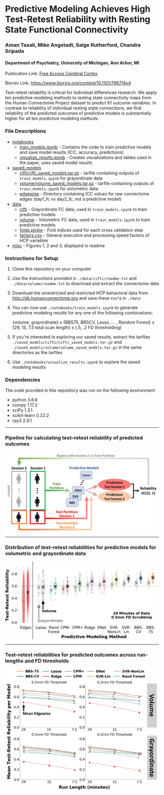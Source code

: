 # Predictive Modeling Achieves High Test-Retest Reliability with Resting State Functional Connectivity

### Aman Taxali, Mike Angstadt, Saige Rutherford, Chandra Sripada
#### Department of Psychiatry, University of Michigan, Ann Arbor, MI 

Publication Link: [Free Access Cerebral Cortex](https://academic.oup.com/cercor/advance-article/doi/10.1093/cercor/bhaa390/6098254?guestAccessKey=9c90fbe2-274e-47e2-a756-02c2fa131630)

Biorxiv Link: https://www.biorxiv.org/content/10.1101/796714v4

Test-retest reliability is critical for individual differences research. We apply ten predictive modeling methods to resting state connectivity maps from the Human Connectome Project dataset to predict 61 outcome variables. In contrast to reliability of individual resting state connections, we find reliability of the predicted outcomes of predictive models is substantially higher for all ten predictive modeling methods.

### File Descriptions

 * [notebooks](./notebooks)
   * [train_models.ipynb](./notebooks/train_models.ipynb) - Contains the code to train predictive models and save model results (ICC, accuracy, predictions)
   * [visualize_results.ipynb](./notebooks/train_models.ipynb) - Creates visualizations and tables used in the paper, uses saved model results 
 * [saved_models](./saved_models)
   * [cifti/cifti_saved_models.tar.gz](./saved_models/cifti/cifti_saved_models.tar.gz) - tarfile containing outputs of `train_models.ipynb` for grayordinate data
   * [volume/volume_saved_models.tar.gz](./saved_models/volume/volume_saved_models.tar.gz) - tarfile containing outputs of `train_models.ipynb` for volumetric data
   * [edgewise](./saved_models/edgewise) - Directory containing ICC values for raw connectome edges (day1_fc vs day2_fc, not a predictive model)
 * [data](./data)
   * [cifti](./data/cifti) - Grayordinate FC data, used in `train_models.ipynb` to train predictive models
   * [volume](./data/volume) - Volumetric FC data, used in `train_models.ipynb` to train predictive models
   * [folds.pickle](./data/folds.pickle) - Fold indices used for each cross validation step
   * [factors.csv](./data/factors.csv) - General executive and processing speed factors of HCP variables
 * [misc](./misc) - Figures 1, 2 and 3, displayed in readme

### Instructions for Setup
1. Clone this repository on your computer
2. Use the instructions provided in `./data/cifti/readme.txt` and `./data/volume/readme.txt` to download and extract the connectome data
3. Download the unrestricted and restricted HCP behavioral data from http://db.humanconnectome.org and save these csv's in `./data`
4. You can now use `./notebooks/train_models.ipynb` to generate predictive modeling results for any one of the following combinations:

   {volume, grayordinate} x {BBS75, BBSCV, Lasso, ... , Random Forest} x {29, 15, 7.5 total scan length} x {.5, .2 FD thresholding}
5. If you're interested in exploring our saved results, extract the tarfiles `./saved_models/cifti/cifti_saved_models.tar.gz` and `./saved_models/volume/volume_saved_models.tar.gz` in the same directories as the tarfiles
6. Use `./notebooks/visualize_results.ipynb` to explore the saved modeling results

### Dependencies

The code provided in this repository was run on the following environment

* python 3.6.6
* numpy 1.17.2
* sciPy 1.3.1
* scikit-learn 0.22.2
* rpy2 2.9.1

---
### Pipeline for calculating test–retest reliability of predicted outcomes

![Figure 1](./misc/figure_1.jpg)

---
### Distribution of test–retest reliabilities for predictive models for volumetric and grayordinate data

![Figure 2](./misc/figure_2.jpg)

---
### Test–retest reliabilities for predicted outcomes across run-lengths and FD thresholds

![Figure 3](./misc/figure_3.jpg)
